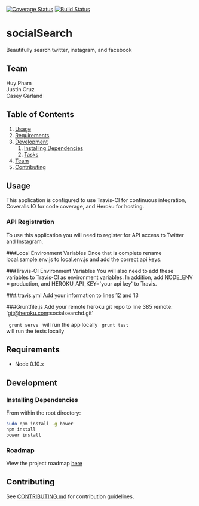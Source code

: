 [![Coverage Status](https://coveralls.io/repos/socialSearch/socialSearch/badge.png)](https://coveralls.io/r/socialSearch/socialSearch)
[![Build Status](https://travis-ci.org/socialSearch/socialSearch.svg?branch=master)](https://travis-ci.org/socialSearch/socialSearch)

# socialSearch  

Beautifully search twitter, instagram, and facebook

## Team

  Huy Pham  
  Justin Cruz  
  Casey Garland  

## Table of Contents

1. [Usage](#Usage)
1. [Requirements](#requirements)
1. [Development](#development)
    1. [Installing Dependencies](#installing-dependencies)
    1. [Tasks](#tasks)
1. [Team](#team)
1. [Contributing](#contributing)

## Usage

This application is configured to use Travis-CI for continuous integration, Coveralls.IO for code coverage, and Heroku for hosting. 


### API Registration
To use this application you will need to register for API access to Twitter and Instagram.

###Local Environment Variables
Once that is complete rename local.sample.env.js to local.env.js and add the correct api keys.

###Travis-CI Environment Variables
You will also need to add these variables to Travis-CI as environment variables. In addition, add NODE_ENV = production, and HEROKU_API_KEY='your api key' to Travis. 

###.travis.yml
Add your information to lines 12 and 13

###Gruntfile.js
Add your remote heroku git repo to line 385
remote: 'git@heroku.com:socialsearchd.git'

<code> grunt serve </code> will run the app locally
<code> grunt test </code> will run the tests locally







## Requirements

- Node 0.10.x

## Development


### Installing Dependencies

From within the root directory:

```sh
sudo npm install -g bower
npm install
bower install
```

### Roadmap

View the project roadmap [here](https://github.com/socialSearch/socialSearch/issues)


## Contributing

See [CONTRIBUTING.md](CONTRIBUTING.md) for contribution guidelines.
